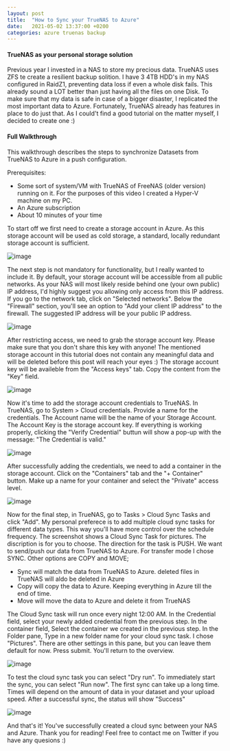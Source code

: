 ```yaml
---
layout: post
title:  "How to Sync your TrueNAS to Azure"
date:   2021-05-02 13:37:00 +0200
categories: azure truenas backup 
---
```

#### TrueNAS as your personal storage solution

Previous year I invested in a NAS to store my precious data. TrueNAS uses ZFS te create a resilient backup solition. I have 3 4TB HDD's in my NAS configured in RaidZ1, preventing data loss if even a whole disk fails. This already sound a LOT better than just having all the files on one Disk. To make sure that my data is safe in case of a bigger disaster, I replicated the most important data to Azure. Fortunately, TrueNAS already has features in place to do just that. As I could't find a good tutorial on the matter myself, I decided to create one :) 

#### Full Walkthrough

This walkthrough describes the steps to synchronize Datasets from TrueNAS to Azure in a push configuration. 

Prerequisites: 
- Some sort of system/VM with TrueNAS of FreeNAS (older version) running on it. For the purposes of this video I created a Hyper-V machine on my PC. 
- An Azure subscription
- About 10 minutes of your time

To start off we first need to create a storage account in Azure. As this storage account will be used as cold storage, a standard, locally redundant storage account is sufficient. 

![image](/assets/img/truenas-azure-6.png)

The next step is not mandatory for functionality, but I really wanted to include it. By default, your storage account will be accessible from all public networks. As your NAS will most likely reside behind one (your own public) IP address, I'd highly suggest you allowing only access from this IP address. If you go to the network tab, click on "Selected networks". Below the "Firewall" section, you'll see an option to "Add your client IP address" to the firewall. The suggested IP address will be your public IP address. 

![image](/assets/img/truenas-azure-7.png)

After restricting access, we need to grab the storage account key. Please make sure that you don't share this key with anyone! The mentioned storage account in this tutorial does not contain any meaningful data and will be deleted before this post will reach your eyes :) The storage account key will be availeble from the "Access keys" tab. Copy the content from the "Key" field. 

![image](/assets/img/truenas-azure-2.png)

Now it's time to add the storage account credentials to TrueNAS. In TrueNAS, go to System > Cloud credentials. Provide a name for the credentials. The Account name will be the name of your Storage Account. The Account Key is the storage account key. If everything is working properly, clicking the "Verify Credential" buttun will show a pop-up with the message: "The Credential is valid."

![image](/assets/img/truenas-azure-8.png)

After successfully adding the credentials, we need to add a container in the storage account. Click on the "Containers" tab and the "+ Container" button. Make up a name for your container and select the "Private" access level. 

![image](/assets/img/truenas-azure-10.png)

Now for the final step, in TrueNAS, go to Tasks > Cloud Sync Tasks and click "Add". My personal preferece is to add multiple cloud sync tasks for different data types. This way you'll have more control over the schedule frequency. The screenshot shows a Cloud Sync Task for pictures. 
The discription is for you to choose. The direction for the task is PUSH. We want to send/push our data from TrueNAS to Azure. For transfer mode I chose SYNC. Other options are COPY and MOVE; 
- Sync will match the data from TrueNAS to Azure. deleted files in TrueNAS will aldo be deleted in Azure
- Copy will copy the data to Azure. Keeping everything in Azure till the end of time. 
- Move will move the data to Azure and delete it from TrueNAS

The Cloud Sync task will run once every night 12:00 AM. In the Credential field, select your newly added credential from the previous step. In the container field, Select the container we created in the previous step. In the Folder pane, Type in a new folder name for your cloud sync task. I chose "Pictures". There are other settings in this pane, but you can leave them default for now. Press submit. You'll return to the overview.

![image](/assets/img/truenas-azure-11.png)

To test the cloud sync task you can select "Dry run". To immediately start the sync, you can select "Run now". The first sync can take up a long time. Times will depend on the amount of data in your dataset and your upload speed. After a successful sync, the status will show "Success"

![image](/assets/img/truenas-azure-1.png)

And that's it! You've successfully created a cloud sync between your NAS and Azure. Thank you for reading! Feel free to contact me on Twitter if you have any quesions :) 

